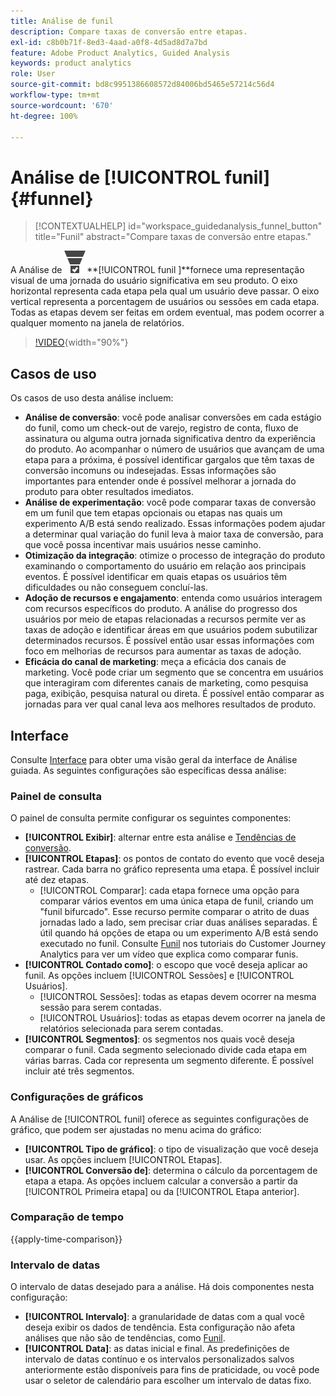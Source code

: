 ```yaml
---
title: Análise de funil
description: Compare taxas de conversão entre etapas.
exl-id: c8b0b71f-8ed3-4aad-a0f8-4d5ad8d7a7bd
feature: Adobe Product Analytics, Guided Analysis
keywords: product analytics
role: User
source-git-commit: bd8c9951386608572d84006bd5465e57214c56d4
workflow-type: tm+mt
source-wordcount: '670'
ht-degree: 100%

---
```


# Análise de [!UICONTROL funil] {#funnel}

<!-- markdownlint-disable MD034 -->

>[!CONTEXTUALHELP]
>id="workspace_guidedanalysis_funnel_button"
>title="Funil"
>abstract="Compare taxas de conversão entre etapas."

<!-- markdownlint-enable MD034 -->

A Análise de ![ConversionFunnel](/help/assets/icons/ConversionFunnel.svg)**[!UICONTROL funil ]**fornece uma representação visual de uma jornada do usuário significativa em seu produto. O eixo horizontal representa cada etapa pela qual um usuário deve passar. O eixo vertical representa a porcentagem de usuários ou sessões em cada etapa. Todas as etapas devem ser feitas em ordem eventual, mas podem ocorrer a qualquer momento na janela de relatórios.

>[!VIDEO](https://video.tv.adobe.com/v/3431282/?captions=por_br&quality=12&learn=on){width="90%"}

## Casos de uso

Os casos de uso desta análise incluem:

* **Análise de conversão**: você pode analisar conversões em cada estágio do funil, como um check-out de varejo, registro de conta, fluxo de assinatura ou alguma outra jornada significativa dentro da experiência do produto. Ao acompanhar o número de usuários que avançam de uma etapa para a próxima, é possível identificar gargalos que têm taxas de conversão incomuns ou indesejadas. Essas informações são importantes para entender onde é possível melhorar a jornada do produto para obter resultados imediatos.
* **Análise de experimentação**: você pode comparar taxas de conversão em um funil que tem etapas opcionais ou etapas nas quais um experimento A/B está sendo realizado. Essas informações podem ajudar a determinar qual variação do funil leva à maior taxa de conversão, para que você possa incentivar mais usuários nesse caminho.
* **Otimização da integração**: otimize o processo de integração do produto examinando o comportamento do usuário em relação aos principais eventos. É possível identificar em quais etapas os usuários têm dificuldades ou não conseguem concluí-las.
* **Adoção de recursos e engajamento**: entenda como usuários interagem com recursos específicos do produto. A análise do progresso dos usuários por meio de etapas relacionadas a recursos permite ver as taxas de adoção e identificar áreas em que usuários podem subutilizar determinados recursos. É possível então usar essas informações com foco em melhorias de recursos para aumentar as taxas de adoção.
* **Eficácia do canal de marketing**: meça a eficácia dos canais de marketing. Você pode criar um segmento que se concentra em usuários que interagiram com diferentes canais de marketing, como pesquisa paga, exibição, pesquisa natural ou direta. É possível então comparar as jornadas para ver qual canal leva aos melhores resultados de produto.

## Interface

Consulte [Interface](../overview.md#interface) para obter uma visão geral da interface de Análise guiada. As seguintes configurações são específicas dessa análise:

### Painel de consulta

O painel de consulta permite configurar os seguintes componentes:

* **[!UICONTROL Exibir]**: alternar entre esta análise e [Tendências de conversão](conversion-trends.md).
* **[!UICONTROL Etapas]**: os pontos de contato do evento que você deseja rastrear. Cada barra no gráfico representa uma etapa. É possível incluir até dez etapas.
   * [!UICONTROL Comparar]: cada etapa fornece uma opção para comparar vários eventos em uma única etapa de funil, criando um &quot;funil bifurcado&quot;. Esse recurso permite comparar o atrito de duas jornadas lado a lado, sem precisar criar duas análises separadas. É útil quando há opções de etapa ou um experimento A/B está sendo executado no funil. Consulte [Funil](https://experienceleague.adobe.com/pt-br/docs/customer-journey-analytics-learn/tutorials/guided-analysis/funnel) nos tutoriais do Customer Journey Analytics para ver um vídeo que explica como comparar funis.
* **[!UICONTROL Contado como]**: o escopo que você deseja aplicar ao funil. As opções incluem [!UICONTROL Sessões] e [!UICONTROL Usuários].
   * [!UICONTROL Sessões]: todas as etapas devem ocorrer na mesma sessão para serem contadas.
   * [!UICONTROL Usuários]: todas as etapas devem ocorrer na janela de relatórios selecionada para serem contadas.
* **[!UICONTROL Segmentos]**: os segmentos nos quais você deseja comparar o funil. Cada segmento selecionado divide cada etapa em várias barras. Cada cor representa um segmento diferente. É possível incluir até três segmentos.

### Configurações de gráficos

A Análise de [!UICONTROL funil] oferece as seguintes configurações de gráfico, que podem ser ajustadas no menu acima do gráfico:

* **[!UICONTROL Tipo de gráfico]**: o tipo de visualização que você deseja usar. As opções incluem [!UICONTROL Etapas].
* **[!UICONTROL Conversão de]**: determina o cálculo da porcentagem de etapa a etapa. As opções incluem calcular a conversão a partir da [!UICONTROL Primeira etapa] ou da [!UICONTROL Etapa anterior].

### Comparação de tempo

{{apply-time-comparison}}



### Intervalo de datas

O intervalo de datas desejado para a análise. Há dois componentes nesta configuração:

* **[!UICONTROL Intervalo]**: a granularidade de datas com a qual você deseja exibir os dados de tendência. Esta configuração não afeta análises que não são de tendências, como [Funil](funnel.md).
* **[!UICONTROL Data]**: as datas inicial e final. As predefinições de intervalo de datas contínuo e os intervalos personalizados salvos anteriormente estão disponíveis para fins de praticidade, ou você pode usar o seletor de calendário para escolher um intervalo de datas fixo.

<!--
## Example

See below for an example of the analysis.

![Funnel time compare](../assets/funnel-compare.png)

-->
